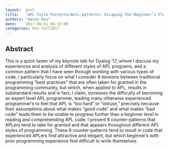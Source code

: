 ```yaml
--- 
layout:  post 
title:   "APL Style Patterns/Anti-patterns: Escaping the Beginner’s Plateau"
authors: "Aaron Hsu"
date:    2017-09-01 04:15:00
categories: Hsu Fall2017
--- 
```


## Abstract


This is a quick taster of my keynote talk for Dyalog ’17, where I discuss my experiences and analysis of different styles of APL programs, and a common pattern that I have seen through working with various types of code. I particularly focus on what I consider 8 tensions between traditional programming “best practices” that are often taken for granted in the programming community, but which, when applied to APL, results in substandard results and in fact, I claim, increases the difficulty of becoming an expert level APL programmer, leading many otherwise experienced programmer’s to feel that APL is “too hard” or “obtuse,” precisely because their assumptions about what makes “good code” and what makes “bad code” leads them to be unable to progress further than a beginner level in reading and comprehending APL code. I present 8 counter-patterns that APLers tend to take for granted and that appears throughout different APL styles of programming. These 8 counter-patterns tend to result in code that experienced APLers find attractive and elegant, but which beginner’s with prior programming experience find difficult to write themselves.
